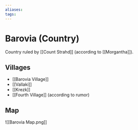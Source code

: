 ```yaml
---
aliases: 
tags: 
---
```


# Barovia (Country)

Country ruled by [[Count Strahd]] (according to [[Morgantha]]).

## Villages

- [[Barovia Village]]
- [[Vallaki]]
- [[Krezk]]
- [[Fourth Village]] (according to rumor)

## Map 

![[Barovia Map.png]]